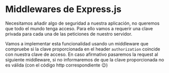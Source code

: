 # Middlewares de Express.js

Necesitamos añadir algo de seguridad a nuestra aplicación, no queremos que todo el mundo tenga acceso. Para ello vamos a requerir una clave privada para cada una de las peticiones de nuestro servidor.

Vamos a implementar esta funcionalidad usando un middleware que compruebe si la clave proporcionada en el header `authorization` coincide con nuestra clave de acceso. En caso afirmativo pasaremos la request al siguiente middleware, si no informaremos de que la clave proporcionada no es válida (con el código http correspondiente 😉)